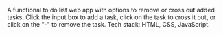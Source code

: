 A functional to do list web app with options to remove or cross out added tasks.
Click the input box to add a task, click on the task to cross it out, or click on the "-" to remove the task.
Tech stack: HTML, CSS, JavaScript.
